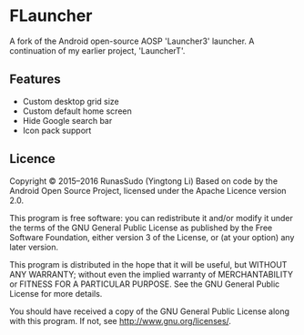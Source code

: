 # FLauncher
A fork of the Android open-source AOSP 'Launcher3' launcher. A continuation of my earlier project, 'LauncherT'.

## Features
* Custom desktop grid size
* Custom default home screen
* Hide Google search bar
* Icon pack support

## Licence
Copyright © 2015–2016  RunasSudo (Yingtong Li)
Based on code by the Android Open Source Project, licensed under the Apache Licence version 2.0.

This program is free software: you can redistribute it and/or modify
it under the terms of the GNU General Public License as published by
the Free Software Foundation, either version 3 of the License, or
(at your option) any later version.

This program is distributed in the hope that it will be useful,
but WITHOUT ANY WARRANTY; without even the implied warranty of
MERCHANTABILITY or FITNESS FOR A PARTICULAR PURPOSE.  See the
GNU General Public License for more details.

You should have received a copy of the GNU General Public License
along with this program.  If not, see <http://www.gnu.org/licenses/>.
